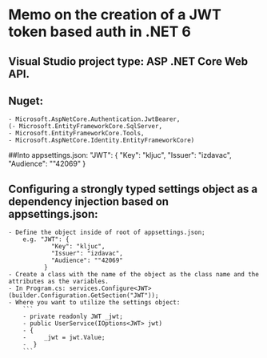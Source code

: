 # Memo on the creation of a JWT token based auth in .NET 6

## Visual Studio project type: ASP .NET Core Web API.
## Nuget:
	- Microsoft.AspNetCore.Authentication.JwtBearer,
	(- Microsoft.EntityFrameworkCore.SqlServer,
	- Microsoft.EntityFrameworkCore.Tools, 
	- Microsoft.AspNetCore.Identity.EntityFrameworkCore)
##Into appsettings.json:
	"JWT": {
		"Key": "kljuc",
		"Issuer": "izdavac",
		"Audience": ""42069"
	  }
## Configuring a strongly typed settings object as a dependency injection based on appsettings.json:
	- Define the object inside of root of appsettings.json;
		e.g. "JWT": {
				"Key": "kljuc",
				"Issuer": "izdavac",
				"Audience": ""42069"
			  }
	- Create a class with the name of the object as the class name and the attributes as the variables.
	- In Program.cs: services.Configure<JWT>(builder.Configuration.GetSection("JWT"));
	- Where you want to utilize the settings object:
		```
		- private readonly JWT _jwt;
		- public UserService(IOptions<JWT> jwt)
		- {
		-     _jwt = jwt.Value;
		-  }
		```
